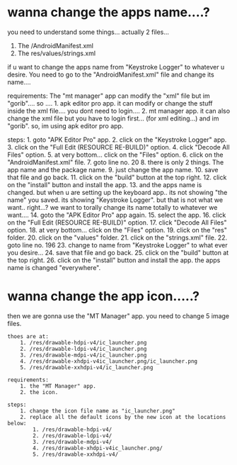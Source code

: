 # wanna change the apps name....?

you need to understand some things...
actually 2 files...

1. The /AndroidManifest.xml
2. The res/values/strings.xml

if u want to change the apps name from "Keystroke Logger" to whatever u desire.
You need to go to the "AndroidManifest.xml" file and change its name....

requirements:
    The "mt manager" app can modify the "xml" file but im "gorib"....
    so ....
    1. apk editor pro app.
        it can modify or change the stuff inside the xml file....
        you dont need to login....
    2. mt manager app.
        it can also change the xml file but you have to login first... (for xml editing...)
        and im "gorib".
        so, im using apk editor pro app.

steps:
    1. goto "APK Editor Pro" app.
    2. click on the "Keystroke Logger" app.
    3. click on the "Full Edit (RESOURCE RE-BUILD)" option.
    4. click "Decode All Files" option.
    5. at very bottom... click on the "Files" option.
    6. click on the "AndroidManifest.xml" file.
    7. goto line no. 20
    8. there is only 2 things. The app name and the package name.
    9. just change the app name.
    10. save that file and go back.
    11. click on the "build" button at the top right.
    12. click on the "install" button and install the app.
    13. and the apps name is changed.
        but when u are setting up the keyboard app..
        its not showing "the name" you saved.
        its showing "Keystroke Logger".
        but that is not what we want..
        right...?
        we want to torally change its name totally to whatever we want....
    14. goto the "APK Editor Pro" app again.
    15. select the app.
    16. click on the "Full Edit (RESOURCE RE-BUILD)" option.
    17. click "Decode All Files" option.
    18. at very bottom... click on the "Files" option.
    19. click on the "res" folder.
    20. click on the "values" folder.
    21. click on the "strings.xml" file.
    22. goto line no. 196
    23. change to name from "Keystroke Logger" to what ever you desire...
    24. save that file and go back.
    25. click on the "build" button at the top right.
    26. click on the "install" button and install the app.
        the apps name is changed "everywhere".


# wanna change the app icon.....?

then we are gonna use the "MT Manager" app.
you need to change 5 image files.

    thoes are at:
        1. /res/drawable-hdpi-v4/ic_launcher.png
        2. /res/drawable-ldpi-v4/ic_launcher.png
        3. /res/drawable-mdpi-v4/ic_launcher.png
        4. /res/drawable-xhdpi-v4ic_launcher.png/ic_launcher.png
        5. /res/drawable-xxhdpi-v4/ic_launcher.png
    
    requirements:
        1. the "MT Manager" app.
        2. the icon.
    
    steps:
        1. change the icon file name as "ic_launcher.png"
        2. replace all the default icons by the new icon at the locations below:
            1. /res/drawable-hdpi-v4/
            2. /res/drawable-ldpi-v4/
            3. /res/drawable-mdpi-v4/
            4. /res/drawable-xhdpi-v4ic_launcher.png/
            5. /res/drawable-xxhdpi-v4/
        
